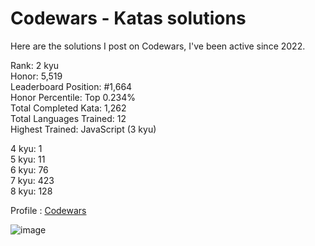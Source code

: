 # Codewars - Katas solutions

Here are the solutions I post on Codewars, I've been active since 2022.

Rank: 2 kyu  
Honor: 5,519  
Leaderboard Position: #1,664  
Honor Percentile: Top 0.234%  
Total Completed Kata: 1,262  
Total Languages Trained: 12  
Highest Trained: JavaScript (3 kyu)

4 kyu: 1  
5 kyu: 11  
6 kyu: 76  
7 kyu: 423  
8 kyu: 128  

Profile : [Codewars](https://www.codewars.com/users/Sancti0n)

![image](https://www.codewars.com/users/Sancti0n/badges/large)